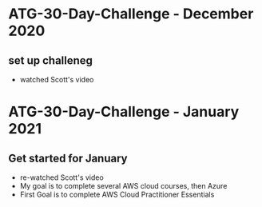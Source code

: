 # ATG-30-Day-Challenge - December 2020
## set up challeneg
- watched Scott's video
# ATG-30-Day-Challenge - January 2021
## Get started for January
- re-watched Scott's video
- My goal is to complete several AWS cloud courses, then Azure
- First Goal is to complete AWS Cloud Practitioner Essentials
